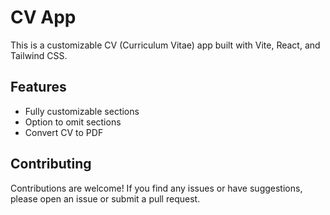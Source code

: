 # CV App

This is a customizable CV (Curriculum Vitae) app built with Vite, React, and Tailwind CSS.

## Features

- Fully customizable sections
- Option to omit sections
- Convert CV to PDF

## Contributing

Contributions are welcome! If you find any issues or have suggestions, please open an issue or submit a pull request.
